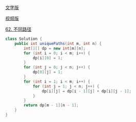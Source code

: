 [文字版](https://programmercarl.com/0062.%E4%B8%8D%E5%90%8C%E8%B7%AF%E5%BE%84.html)

[视频版](https://www.bilibili.com/video/BV1ve4y1x7Eu)

[62. 不同路径](https://leetcode.cn/problems/unique-paths)

```Java
class Solution {
    public int uniquePaths(int m, int n) {
        int[][] dp = new int[m][n];
        for (int i = 0; i < m; i++) {
            dp[i][0] = 1;
        }
        for (int j = 0; j < n; j++) {
            dp[0][j] = 1;
        }
        for (int i = 1; i < m; i++) {
            for (int j = 1; j < n; j++) {
                dp[i][j] = dp[i - 1][j] + dp[i][j - 1];
            }
        }
        return dp[m - 1][n - 1];
    }
}
```